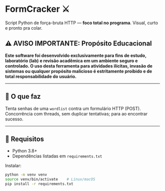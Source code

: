 # FormCracker ⚔️

Script Python de força-bruta HTTP — **foco total no programa**. Visual, curto e pronto pra colar.

## ⚠️ AVISO IMPORTANTE: Propósito Educacional

**Este software foi desenvolvido exclusivamente para fins de estudo, laboratório (lab) e revisão acadêmica em um ambiente seguro e controlado. O uso desta ferramenta para atividades ilícitas, invasão de sistemas ou qualquer propósito malicioso é estritamente proibido e de total responsabilidade do usuário.**

---

## 🔎 O que faz
Tenta senhas de uma `wordlist` contra um formulário HTTP (POST).  
Concorrência com threads, sem duplicar tentativas; para ao encontrar sucesso.

---

## 🧾 Requisitos
- Python 3.8+  
- Dependências listadas em `requirements.txt`

Instalar:
```bash
python -m venv venv
source venv/bin/activate    # Linux/macOS
pip install -r requirements.txt
